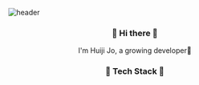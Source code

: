 ![header](https://capsule-render.vercel.app/api?type=Waving&color=auto&height=200&section=header&text=Huiji%20Jo8&fontSize=90)

<h3 align="center">👋 Hi there 👋</h3>
<p align="center">I'm Huiji Jo, a growing developer🌱</p>


<h3 align="center">🐾 Tech Stack 🐾</h3>
